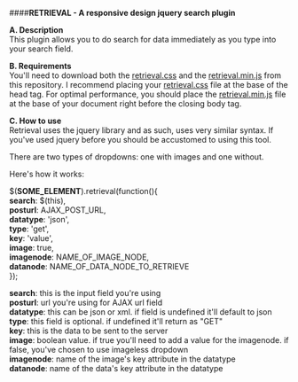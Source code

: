 ####**RETRIEVAL - A responsive design jquery search plugin**

**A. Description**<br />
This plugin allows you to do search for data immediately as you type into your search field. 

**B. Requirements**<br />
You'll need to download both the [retrieval.css](retrieval.css) and the [retrieval.min.js](retrieval.min.js) from this repository. I recommend placing your [retrieval.css](retrieval.css) file at the base of the head tag. For optimal performance, you should place the [retrieval.min.js](retrieval.min.js) file at the base of your document right before the closing body tag.

**C. How to use**<br />
Retrieval uses the jquery library and as such, uses very similar syntax. If you've used jquery before you should be accustomed to using this tool.

There are two types of dropdowns: one with images and one without. 


Here's how it works:<br />

$(**SOME_ELEMENT**).retrieval(function(){<br />
  **search**: $(this),<br />
  **posturl**: AJAX_POST_URL,<br />
  **datatype**: 'json',<br />
  **type**: 'get',<br />
  **key**: 'value',<br />
  **image**: true,<br />
  **imagenode**: NAME_OF_IMAGE_NODE,<br />
  **datanode**: NAME_OF_DATA_NODE_TO_RETRIEVE<br />
});

**search**: this is the input field you're using<br />
**posturl**: url you're using for AJAX url field<br />
**datatype**: this can be json or xml. if field is undefined it'll default to json<br />
**type**: this field is optional. if undefined it'll return as "GET"<br />
**key**: this is the data to be sent to the server<br />
**image**: boolean value. if true you'll need to add a value for the imagenode. if false, you've chosen to use imageless dropdown<br />
**imagenode**: name of the image's key attribute in the datatype<br />
**datanode**: name of the data's key attribute in the datatype<br />

